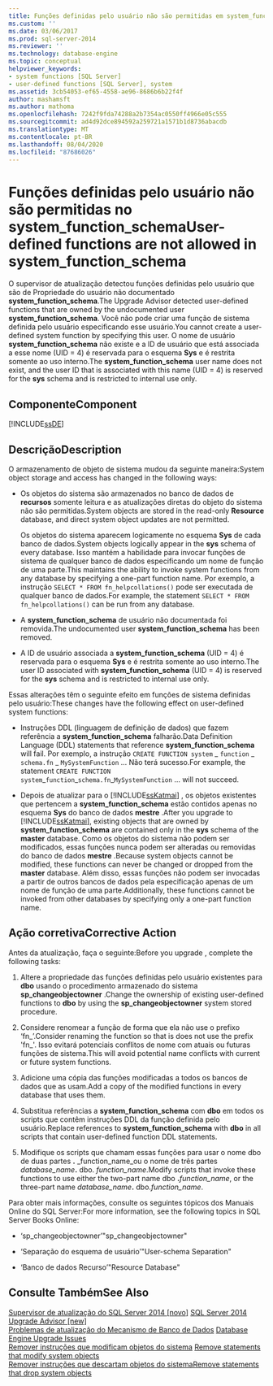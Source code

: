 ```yaml
---
title: Funções definidas pelo usuário não são permitidas em system_function_schema | Microsoft Docs
ms.custom: ''
ms.date: 03/06/2017
ms.prod: sql-server-2014
ms.reviewer: ''
ms.technology: database-engine
ms.topic: conceptual
helpviewer_keywords:
- system functions [SQL Server]
- user-defined functions [SQL Server], system
ms.assetid: 3cb54053-ef65-4558-ae96-8686b6b22f4f
author: mashamsft
ms.author: mathoma
ms.openlocfilehash: 7242f9fda74288a2b7354ac0550ff4966e05c555
ms.sourcegitcommit: ad4d92dce894592a259721a1571b1d8736abacdb
ms.translationtype: MT
ms.contentlocale: pt-BR
ms.lasthandoff: 08/04/2020
ms.locfileid: "87686026"
---
```

# <a name="user-defined-functions-are-not-allowed-in-system_function_schema"></a><span data-ttu-id="b418d-102">Funções definidas pelo usuário não são permitidas no system_function_schema</span><span class="sxs-lookup"><span data-stu-id="b418d-102">User-defined functions are not allowed in system_function_schema</span></span>
  <span data-ttu-id="b418d-103">O supervisor de atualização detectou funções definidas pelo usuário que são de Propriedade do usuário não documentado **system_function_schema**.</span><span class="sxs-lookup"><span data-stu-id="b418d-103">The Upgrade Advisor detected user-defined functions that are owned by the undocumented user **system_function_schema**.</span></span> <span data-ttu-id="b418d-104">Você não pode criar uma função de sistema definida pelo usuário especificando esse usuário.</span><span class="sxs-lookup"><span data-stu-id="b418d-104">You cannot create a user-defined system function by specifying this user.</span></span> <span data-ttu-id="b418d-105">O nome de usuário **system_function_schema** não existe e a ID de usuário que está associada a esse nome (UID = 4) é reservada para o esquema **Sys** e é restrita somente ao uso interno.</span><span class="sxs-lookup"><span data-stu-id="b418d-105">The **system_function_schema** user name does not exist, and the user ID that is associated with this name (UID = 4) is reserved for the **sys** schema and is restricted to internal use only.</span></span>  
  
## <a name="component"></a><span data-ttu-id="b418d-106">Componente</span><span class="sxs-lookup"><span data-stu-id="b418d-106">Component</span></span>  
 [!INCLUDE[ssDE](../../includes/ssde-md.md)]  
  
## <a name="description"></a><span data-ttu-id="b418d-107">Descrição</span><span class="sxs-lookup"><span data-stu-id="b418d-107">Description</span></span>  
 <span data-ttu-id="b418d-108">O armazenamento de objeto de sistema mudou da seguinte maneira:</span><span class="sxs-lookup"><span data-stu-id="b418d-108">System object storage and access has changed in the following ways:</span></span>  
  
-   <span data-ttu-id="b418d-109">Os objetos do sistema são armazenados no banco de dados de **recursos** somente leitura e as atualizações diretas do objeto do sistema não são permitidas.</span><span class="sxs-lookup"><span data-stu-id="b418d-109">System objects are stored in the read-only **Resource** database, and direct system object updates are not permitted.</span></span>  
  
     <span data-ttu-id="b418d-110">Os objetos do sistema aparecem logicamente no esquema **Sys** de cada banco de dados.</span><span class="sxs-lookup"><span data-stu-id="b418d-110">System objects logically appear in the **sys** schema of every database.</span></span> <span data-ttu-id="b418d-111">Isso mantém a habilidade para invocar funções de sistema de qualquer banco de dados especificando um nome de função de uma parte.</span><span class="sxs-lookup"><span data-stu-id="b418d-111">This maintains the ability to invoke system functions from any database by specifying a one-part function name.</span></span> <span data-ttu-id="b418d-112">Por exemplo, a instrução `SELECT * FROM fn_helpcollations()` pode ser executada de qualquer banco de dados.</span><span class="sxs-lookup"><span data-stu-id="b418d-112">For example, the statement `SELECT * FROM fn_helpcollations()` can be run from any database.</span></span>  
  
-   <span data-ttu-id="b418d-113">A **system_function_schema** de usuário não documentada foi removida.</span><span class="sxs-lookup"><span data-stu-id="b418d-113">The undocumented user **system_function_schema** has been removed.</span></span>  
  
-   <span data-ttu-id="b418d-114">A ID de usuário associada a **system_function_schema** (UID = 4) é reservada para o esquema **Sys** e é restrita somente ao uso interno.</span><span class="sxs-lookup"><span data-stu-id="b418d-114">The user ID associated with **system_function_schema** (UID = 4) is reserved for the **sys** schema and is restricted to internal use only.</span></span>  
  
 <span data-ttu-id="b418d-115">Essas alterações têm o seguinte efeito em funções de sistema definidas pelo usuário:</span><span class="sxs-lookup"><span data-stu-id="b418d-115">These changes have the following effect on user-defined system functions:</span></span>  
  
-   <span data-ttu-id="b418d-116">Instruções DDL (linguagem de definição de dados) que fazem referência a **system_function_schema** falharão.</span><span class="sxs-lookup"><span data-stu-id="b418d-116">Data Definition Language (DDL) statements that reference **system_function_schema** will fail.</span></span> <span data-ttu-id="b418d-117">Por exemplo, a instrução `CREATE FUNCTION system` _ `function` \_ `schema.fn` \_ `MySystemFunction` ... Não terá sucesso.</span><span class="sxs-lookup"><span data-stu-id="b418d-117">For example, the statement `CREATE FUNCTION system`_`function`\_`schema.fn`\_`MySystemFunction` ... will not succeed.</span></span>  
  
-   <span data-ttu-id="b418d-118">Depois de atualizar para o [!INCLUDE[ssKatmai](../../includes/sskatmai-md.md)] , os objetos existentes que pertencem a **system_function_schema** estão contidos apenas no esquema **Sys** do banco de dados **mestre** .</span><span class="sxs-lookup"><span data-stu-id="b418d-118">After you upgrade to [!INCLUDE[ssKatmai](../../includes/sskatmai-md.md)], existing objects that are owned by **system_function_schema** are contained only in the **sys** schema of the **master** database.</span></span> <span data-ttu-id="b418d-119">Como os objetos do sistema não podem ser modificados, essas funções nunca podem ser alteradas ou removidas do banco de dados **mestre** .</span><span class="sxs-lookup"><span data-stu-id="b418d-119">Because system objects cannot be modified, these functions can never be changed or dropped from the **master** database.</span></span> <span data-ttu-id="b418d-120">Além disso, essas funções não podem ser invocadas a partir de outros bancos de dados pela especificação apenas de um nome de função de uma parte.</span><span class="sxs-lookup"><span data-stu-id="b418d-120">Additionally, these functions cannot be invoked from other databases by specifying only a one-part function name.</span></span>  
  
## <a name="corrective-action"></a><span data-ttu-id="b418d-121">Ação corretiva</span><span class="sxs-lookup"><span data-stu-id="b418d-121">Corrective Action</span></span>  
 <span data-ttu-id="b418d-122">Antes da atualização, faça o seguinte:</span><span class="sxs-lookup"><span data-stu-id="b418d-122">Before you upgrade , complete the following tasks:</span></span>  
  
1.  <span data-ttu-id="b418d-123">Altere a propriedade das funções definidas pelo usuário existentes para **dbo** usando o procedimento armazenado do sistema **sp_changeobjectowner** .</span><span class="sxs-lookup"><span data-stu-id="b418d-123">Change the ownership of existing user-defined functions to **dbo** by using the **sp_changeobjectowner** system stored procedure.</span></span>  
  
2.  <span data-ttu-id="b418d-124">Considere renomear a função de forma que ela não use o prefixo ‘fn_’.</span><span class="sxs-lookup"><span data-stu-id="b418d-124">Consider renaming the function so that is does not use the prefix 'fn_'.</span></span> <span data-ttu-id="b418d-125">Isso evitará potenciais conflitos de nome com atuais ou futuras funções de sistema.</span><span class="sxs-lookup"><span data-stu-id="b418d-125">This will avoid potential name conflicts with current or future system functions.</span></span>  
  
3.  <span data-ttu-id="b418d-126">Adicione uma cópia das funções modificadas a todos os bancos de dados que as usam.</span><span class="sxs-lookup"><span data-stu-id="b418d-126">Add a copy of the modified functions in every database that uses them.</span></span>  
  
4.  <span data-ttu-id="b418d-127">Substitua referências a **system_function_schema** com **dbo** em todos os scripts que contêm instruções DDL da função definida pelo usuário.</span><span class="sxs-lookup"><span data-stu-id="b418d-127">Replace references to **system_function_schema** with **dbo** in all scripts that contain user-defined function DDL statements.</span></span>  
  
5.  <span data-ttu-id="b418d-128">Modifique os scripts que chamam essas funções para usar o nome dbo de duas partes **.** _function_name_ou o nome de três partes _database_name_**.** dbo. *function_name*.</span><span class="sxs-lookup"><span data-stu-id="b418d-128">Modify scripts that invoke these functions to use either the two-part name dbo **.**_function_name_, or the three-part name _database_name_**.** dbo.*function_name*.</span></span>  
  
 <span data-ttu-id="b418d-129">Para obter mais informações, consulte os seguintes tópicos dos Manuais Online do SQL Server:</span><span class="sxs-lookup"><span data-stu-id="b418d-129">For more information, see the following topics in SQL Server Books Online:</span></span>  
  
-   <span data-ttu-id="b418d-130">‘sp_changeobjectowner’</span><span class="sxs-lookup"><span data-stu-id="b418d-130">"sp_changeobjectowner"</span></span>  
  
-   <span data-ttu-id="b418d-131">‘Separação do esquema de usuário’</span><span class="sxs-lookup"><span data-stu-id="b418d-131">"User-schema Separation"</span></span>  
  
-   <span data-ttu-id="b418d-132">‘Banco de dados Recurso’</span><span class="sxs-lookup"><span data-stu-id="b418d-132">"Resource Database"</span></span>  
  
## <a name="see-also"></a><span data-ttu-id="b418d-133">Consulte Também</span><span class="sxs-lookup"><span data-stu-id="b418d-133">See Also</span></span>  
 <span data-ttu-id="b418d-134">[Supervisor de atualização do SQL Server 2014 &#91;novo&#93;](sql-server-2014-upgrade-advisor.md) </span><span class="sxs-lookup"><span data-stu-id="b418d-134">[SQL Server 2014 Upgrade Advisor &#91;new&#93;](sql-server-2014-upgrade-advisor.md) </span></span>  
 <span data-ttu-id="b418d-135">[Problemas de atualização do Mecanismo de Banco de Dados](../../../2014/sql-server/install/database-engine-upgrade-issues.md) </span><span class="sxs-lookup"><span data-stu-id="b418d-135">[Database Engine Upgrade Issues](../../../2014/sql-server/install/database-engine-upgrade-issues.md) </span></span>  
 <span data-ttu-id="b418d-136">[Remover instruções que modificam objetos do sistema](../../../2014/sql-server/install/remove-statements-that-modify-system-objects.md) </span><span class="sxs-lookup"><span data-stu-id="b418d-136">[Remove statements that modify system objects](../../../2014/sql-server/install/remove-statements-that-modify-system-objects.md) </span></span>  
 [<span data-ttu-id="b418d-137">Remover instruções que descartam objetos do sistema</span><span class="sxs-lookup"><span data-stu-id="b418d-137">Remove statements that drop system objects</span></span>](../../../2014/sql-server/install/remove-statements-that-drop-system-objects.md)  
  
  
